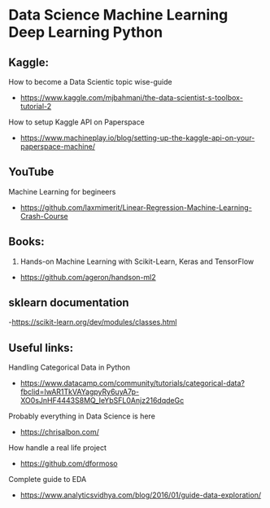 # Data Science Machine Learning Deep Learning Python

## Kaggle:

How to become a Data Scientic topic wise-guide
- https://www.kaggle.com/mjbahmani/the-data-scientist-s-toolbox-tutorial-2

How to setup Kaggle API on Paperspace
- https://www.machineplay.io/blog/setting-up-the-kaggle-api-on-your-paperspace-machine/

## YouTube
Machine Learning for begineers
- https://github.com/laxmimerit/Linear-Regression-Machine-Learning-Crash-Course

## Books:

1) Hands-on Machine Learning with Scikit-Learn, Keras and TensorFlow
- https://github.com/ageron/handson-ml2

## sklearn documentation

-https://scikit-learn.org/dev/modules/classes.html

## Useful links:

Handling Categorical Data in Python
- https://www.datacamp.com/community/tutorials/categorical-data?fbclid=IwAR1TkVAYagpyRy6uyA7p-XO0sJnHF4443S8MQ_IeYbSFL0Anjz216dqdeGc

Probably everything in Data Science is here
- https://chrisalbon.com/

How handle a real life project
- https://github.com/dformoso

Complete guide to EDA
- https://www.analyticsvidhya.com/blog/2016/01/guide-data-exploration/
